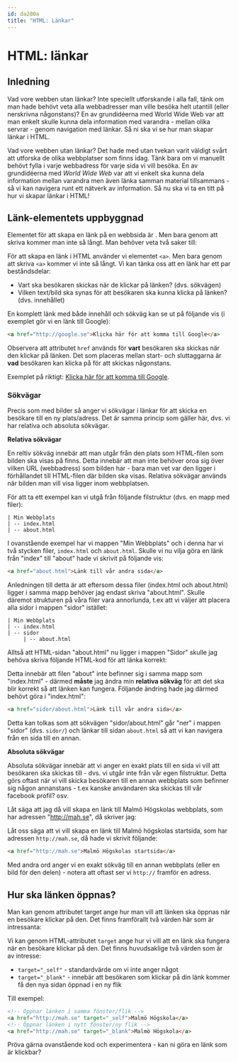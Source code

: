```yaml
---
id: da280a
title: "HTML: Länkar"
---
```


# HTML: länkar

## Inledning

Vad vore webben utan länkar? Inte speciellt utforskande i alla fall, tänk om man hade behövt veta alla webbadresser man ville besöka helt utantill (eller nerskrivna någonstans)? En av grundidéerna med World Wide Web var att man enkelt skulle kunna dela information med varandra - mellan olika servrar - genom navigation med länkar. Så ni ska vi se hur man skapar länkar i HTML.

Vad vore webben utan länkar? Det hade med utan tvekan varit väldigt svårt att utforska de olika webbplatser som finns idag. Tänk bara om vi manuellt behövt fylla i varje webbadress för varje sida vi vill besöka. En av grundidéerna med *World Wide Web* var att vi enkelt ska kunna dela information mellan varandra men även länka samman material tillsammans - så vi kan navigera runt ett nätverk av information. Så nu ska vi ta en titt på hur vi skapar länkar i HTML!

## Länk-elementets uppbyggnad

Elementet för att skapa en länk på en webbsida är <a>. Men bara genom att skriva <a> kommer man inte så långt. Man behöver veta två saker till:

För att skapa en länk i HTML använder vi elementet `<a>`. Men bara genom att skriva `<a>` kommer vi inte så långt. Vi kan tänka oss att en länk har ett par beståndsdelar:

* Vart ska besökaren skickas när de klickar på länken? (dvs. sökvägen)
* Vilken text/bild ska synas för att besökaren ska kunna klicka på länken? (dvs. innehållet)

En komplett länk med både innehåll och sökväg kan se ut på följande vis (i exemplet gör vi en länk till Google):

``` html
<a href="http://google.se">Klicka här för att komma till Google</a>
```

Observera att attributet `href` används för **vart** besökaren ska skickas när den klickar på länken. Det som placeras mellan start- och sluttaggarna är **vad** besökaren kan klicka på för att skickas någonstans.

Exemplet på riktigt: [Klicka här för att komma till Google](https://google.com).

### Sökvägar

Precis som med bilder så anger vi sökvägar i länkar för att skicka en besökare till en ny plats/adress. Det är samma princip som gäller här, dvs. vi har relativa och absoluta sökvägar.

**Relativa sökvägar**

En reltiv sökväg innebär att man utgår från den plats som HTML-filen som bilden ska visas på finns. Detta innebär att man inte behöver oroa sig över vilken URL (webbadress) som bilden har - bara man vet var den ligger i förhållandet till HTML-filen där bilden ska visas. Relativa sökvägar används när bilden man vill visa ligger inom webbplatsen.

För att ta ett exempel kan vi utgå från följande filstruktur (dvs. en mapp med filer):

```
| Min Webbplats
| -- index.html
| -- about.html
```

I ovanstående exempel har vi mappen "Min Webbplats" och i denna har vi två stycken filer, `index.html` och `about.html`. Skulle vi nu vilja göra en länk från "index" till "about" hade vi skrivit på följande vis:

``` html
<a href="about.html">Länk till vår andra sida</a>
```

Anledningen till detta är att eftersom dessa filer (index.html och about.html) ligger i samma mapp behöver jag endast skriva "about.html". Skulle däremot strukturen på våra filer vara annorlunda, t.ex att vi väljer att placera alla sidor i mappen "sidor" istället:

```
| Min Webbplats
| -- index.html
| -- sidor
     | -- about.html
```

Alltså att HTML-sidan "about.html" nu ligger i mappen "Sidor" skulle jag behöva skriva följande HTML-kod för att länka korrekt:

Detta innebär att filen "about" inte befinner sig i samma mapp som "index.html" - därmed **måste** jag ändra min **relativa sökväg** för att det ska blir korrekt så att länken kan fungera. Följande ändring hade jag därmed behövt göra i "index.html":

``` html
<a href="sidor/about.html">Länk till vår andra sida</a>
```

Detta kan tolkas som att sökvägen "sidor/about.html" går "ner" i mappen "sidor" (dvs. `sidor/`) och länkar till sidan `about.html` så att vi kan navigera från en sida till en annan.

**Absoluta sökvägar**

Absoluta sökvägar innebär att vi anger en exakt plats till en sida vi vill att besökaren ska skickas till - dvs. vi utgår inte från vår egen filstruktur. Detta görs oftast när vi vill skicka besökaren till en annan webbplats som befinner sig någon annanstans - t.ex kanske användaren ska skickas till vår facebook profil? osv.

Låt säga att jag då vill skapa en länk till Malmö Högskolas webbplats, som har adressen "http://mah.se", då skriver jag:

Låt oss säga att vi vill skapa en länk till Malmö högskolas startsida, som har adressen `http://mah.se`, då hade vi skrivit följande:

``` html
<a href="http://mah.se">Malmö Högskolas startsida</a>
```

Med andra ord anger vi en exakt sökväg till en annan webbplats (eller en bild för den delen) - notera att oftast ser vi `http://` framför en adress.

## Hur ska länken öppnas?

Man kan genom attributet target ange hur man vill att länken ska öppnas när en besökare klickar på den. Det finns framförallt två värden här som är intressanta:

Vi kan genom HTML-attributet `target` ange hur vi vill att en länk ska fungera när en besökare klickar på den. Det finns huvudsaklige två värden som är av intresse:

* `target="_self"` - standardvärde om vi inte anger något
* `target="_blank"` - innebär att besökaren som klickar på din länk kommer få den nya sidan öppnad i en ny flik

Till exempel:

``` html
<!-- Öppnar länken i samma fönster/flik -->
<a href="http://mah.se" target="_self">Malmö Högskola</a>
<!-- Öppnar länken i nytt fönster/ny flik -->
<a href="http://mah.se" target="_blank">Malmö Högskola</a>
```

Pröva gärna ovanstående kod och experimentera - kan ni göra en länk som är klickbar?
